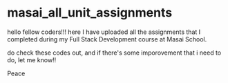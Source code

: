 # masai_all_unit_assignments

hello fellow coders!!!
here I have uploaded all the assignments that I completed during my Full Stack Development course at Masai School.

do check these codes out, and if there's some imporovement that i need to do, let me know!!

Peace
